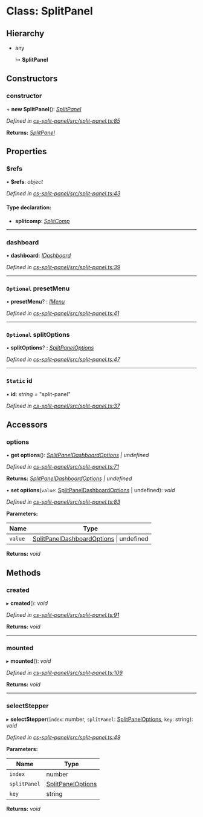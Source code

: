 # Class: SplitPanel

## Hierarchy

* any

  ↳ **SplitPanel**

## Constructors

###  constructor

\+ **new SplitPanel**(): *[SplitPanel](_cs_split_panel_src_split_panel_.splitpanel.md)*

*Defined in [cs-split-panel/src/split-panel.ts:85](https://github.com/TNOCS/csnext/blob/dad76c19/packages/cs-split-panel/src/split-panel.ts#L85)*

**Returns:** *[SplitPanel](_cs_split_panel_src_split_panel_.splitpanel.md)*

## Properties

###  $refs

• **$refs**: *object*

*Defined in [cs-split-panel/src/split-panel.ts:43](https://github.com/TNOCS/csnext/blob/dad76c19/packages/cs-split-panel/src/split-panel.ts#L43)*

#### Type declaration:

* **splitcomp**: *[SplitComp](_cs_split_panel_src_split_comp_.splitcomp.md)*

___

###  dashboard

• **dashboard**: *[IDashboard](../interfaces/_cs_core_src_dashboard_dashboard_.idashboard.md)*

*Defined in [cs-split-panel/src/split-panel.ts:39](https://github.com/TNOCS/csnext/blob/dad76c19/packages/cs-split-panel/src/split-panel.ts#L39)*

___

### `Optional` presetMenu

• **presetMenu**? : *[IMenu](../interfaces/_cs_core_src_interactions_menu_.imenu.md)*

*Defined in [cs-split-panel/src/split-panel.ts:41](https://github.com/TNOCS/csnext/blob/dad76c19/packages/cs-split-panel/src/split-panel.ts#L41)*

___

### `Optional` splitOptions

• **splitOptions**? : *[SplitPanelOptions](_cs_split_panel_src_split_panel_options_.splitpaneloptions.md)*

*Defined in [cs-split-panel/src/split-panel.ts:47](https://github.com/TNOCS/csnext/blob/dad76c19/packages/cs-split-panel/src/split-panel.ts#L47)*

___

### `Static` id

▪ **id**: *string* = "split-panel"

*Defined in [cs-split-panel/src/split-panel.ts:37](https://github.com/TNOCS/csnext/blob/dad76c19/packages/cs-split-panel/src/split-panel.ts#L37)*

## Accessors

###  options

• **get options**(): *[SplitPanelDashboardOptions](_cs_split_panel_src_split_panel_dashboard_options_.splitpaneldashboardoptions.md) | undefined*

*Defined in [cs-split-panel/src/split-panel.ts:71](https://github.com/TNOCS/csnext/blob/dad76c19/packages/cs-split-panel/src/split-panel.ts#L71)*

**Returns:** *[SplitPanelDashboardOptions](_cs_split_panel_src_split_panel_dashboard_options_.splitpaneldashboardoptions.md) | undefined*

• **set options**(`value`: [SplitPanelDashboardOptions](_cs_split_panel_src_split_panel_dashboard_options_.splitpaneldashboardoptions.md) | undefined): *void*

*Defined in [cs-split-panel/src/split-panel.ts:83](https://github.com/TNOCS/csnext/blob/dad76c19/packages/cs-split-panel/src/split-panel.ts#L83)*

**Parameters:**

Name | Type |
------ | ------ |
`value` | [SplitPanelDashboardOptions](_cs_split_panel_src_split_panel_dashboard_options_.splitpaneldashboardoptions.md) &#124; undefined |

**Returns:** *void*

## Methods

###  created

▸ **created**(): *void*

*Defined in [cs-split-panel/src/split-panel.ts:91](https://github.com/TNOCS/csnext/blob/dad76c19/packages/cs-split-panel/src/split-panel.ts#L91)*

**Returns:** *void*

___

###  mounted

▸ **mounted**(): *void*

*Defined in [cs-split-panel/src/split-panel.ts:109](https://github.com/TNOCS/csnext/blob/dad76c19/packages/cs-split-panel/src/split-panel.ts#L109)*

**Returns:** *void*

___

###  selectStepper

▸ **selectStepper**(`index`: number, `splitPanel`: [SplitPanelOptions](_cs_split_panel_src_split_panel_options_.splitpaneloptions.md), `key`: string): *void*

*Defined in [cs-split-panel/src/split-panel.ts:49](https://github.com/TNOCS/csnext/blob/dad76c19/packages/cs-split-panel/src/split-panel.ts#L49)*

**Parameters:**

Name | Type |
------ | ------ |
`index` | number |
`splitPanel` | [SplitPanelOptions](_cs_split_panel_src_split_panel_options_.splitpaneloptions.md) |
`key` | string |

**Returns:** *void*
